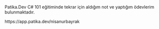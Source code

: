 
<p>
Patika.Dev C# 101 eğitiminde tekrar için aldığım not ve yaptığım ödevlerim bulunmaktadır.
<p>
https://app.patika.dev/nisanurbayrak
